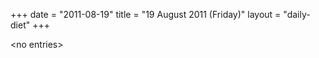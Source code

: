 +++
date = "2011-08-19"
title = "19 August 2011 (Friday)"
layout = "daily-diet"
+++


\<no entries\>
